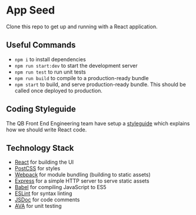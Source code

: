 # App Seed

Clone this repo to get up and running with a React application.

## Useful Commands

- `npm i` to install dependencies
- `npm run start:dev` to start the development server
- `npm run test` to run unit tests
- `npm run build` to compile to a production-ready bundle
- `npm start` to build, and serve production-ready bundle. This should be called once deployed to production.

## Coding Styleguide

The QB Front End Engineering team have setup a [styleguide](https://mckgitclone.go.sohacloud.net/ashora/javascript-standards/tree/master/styleguide/react) which explains how we should write React code.

## Technology Stack

- [React](https://facebook.github.io/react/) for building the UI
- [PostCSS](http://postcss.org/) for styles
- [Webpack](https://webpack.github.io/) for module bundling (building to static assets)
- [Express](http://expressjs.com/) for a simple HTTP server to serve static assets
- [Babel](https://babeljs.io/) for compiling JavaScript to ES5
- [ESLint](http://eslint.org/) for syntax linting
- [JSDoc](http://usejsdoc.org/) for code comments
- [AVA](https://github.com/avajs/ava) for unit testing
